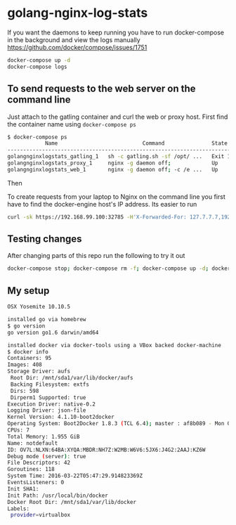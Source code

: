 # golang-nginx-log-stats

If you want the daemons to keep running you have to run docker-compose in the background and view the logs manually https://github.com/docker/compose/issues/1751
```bash
docker-compose up -d
docker-compose logs
```

## To send requests to the web server on the command line

Just attach to the gatling container and curl the web or proxy host. First find the container name using `docker-compose ps`


```bash
$ docker-compose ps
            Name                           Command               State                        Ports                     
-----------------------------------------------------------------------------------------------------------------------
golangnginxlogstats_gatling_1   sh -c gatling.sh -sf /opt/ ...   Exit 1                                                 
golangnginxlogstats_proxy_1     nginx -g daemon off;             Up       443/tcp, 0.0.0.0:32785->80/tcp                
golangnginxlogstats_web_1       nginx -g daemon off; -c /e ...   Up       0.0.0.0:32783->443/tcp, 0.0.0.0:32784->80/tcp 
```

Then 


To create requests from your laptop to Nginx on the command line you first have to find the docker-engine host's IP address.
Its easier to run 

```bash
curl -sk https://192.168.99.100:32785 -H'X-Forwarded-For: 127.7.7.7,192.168.91.121'
```


## Testing changes

After changing parts of this repo run the following to try it out

```bash
docker-compose stop; docker-compose rm -f; docker-compose up -d; docker-compose logs
```

## My setup

```bash
OSX Yosemite 10.10.5

installed go via homebrew
$ go version
go version go1.6 darwin/amd64

installed docker via docker-tools using a VBox backed docker-machine
$ docker info
Containers: 95
Images: 408
Storage Driver: aufs
 Root Dir: /mnt/sda1/var/lib/docker/aufs
 Backing Filesystem: extfs
 Dirs: 598
 Dirperm1 Supported: true
Execution Driver: native-0.2
Logging Driver: json-file
Kernel Version: 4.1.10-boot2docker
Operating System: Boot2Docker 1.8.3 (TCL 6.4); master : af8b089 - Mon Oct 12 18:56:54 UTC 2015
CPUs: 7
Total Memory: 1.955 GiB
Name: notdefault
ID: OV7L:NLXN:64BA:XYQA:MBDR:NH7Z:W2MB:W6V6:5JX6:J4G2:2AAJ:KZ6W
Debug mode (server): true
File Descriptors: 42
Goroutines: 118
System Time: 2016-03-22T05:47:29.914823369Z
EventsListeners: 0
Init SHA1: 
Init Path: /usr/local/bin/docker
Docker Root Dir: /mnt/sda1/var/lib/docker
Labels:
 provider=virtualbox
```
